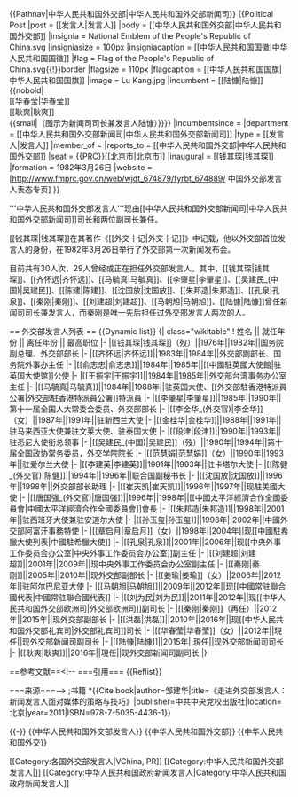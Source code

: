 {{Pathnav|中华人民共和国外交部|中华人民共和国外交部新闻司}}
{{Political Post
|post = [[发言人|发言人]]
|body = [[中华人民共和国外交部|中华人民共和国外交部]]
|insignia = National Emblem of the People's Republic of China.svg
|insigniasize = 100px
|insigniacaption = [[中华人民共和国国徽|中华人民共和国国徽]]
|flag            = Flag of the People's Republic of China.svg{{!}}border
|flagsize        = 110px
|flagcaption     = [[中华人民共和国国旗|中华人民共和国国旗]]
|image = Lu Kang.jpg
|incumbent = [[陆慷|陆慷]]{{nobold|<br>[[华春莹|华春莹]]<br>[[耿爽|耿爽]]<br />{{small|（图示为新闻司司长兼发言人陆慷）}}}}
|incumbentsince = 
|department      = [[中华人民共和国外交部新闻司|中华人民共和国外交部新闻司]]
|type = [[发言人|发言人]]
|member_of = 
|reports_to = [[中华人民共和国外交部|中华人民共和国外交部]]
|seat             = {{PRC}}[[北京市|北京市]]
|inaugural = [[钱其琛|钱其琛]]
|formation = 1982年3月26日
|website = [http://www.fmprc.gov.cn/web/wjdt_674879/fyrbt_674889/ 中国外交部发言人表态专页]
}}

'''中华人民共和国外交部发言人'''现由[[中华人民共和国外交部新闻司|中华人民共和国外交部新闻司]]司长和两位副司长兼任。

[[钱其琛|钱其琛]]在其著作《[[外交十记|外交十记]]》中记载，他以外交部首位发言人的身份，在1982年3月26日举行了外交部第一次新闻发布会。

目前共有30人次，29人曾经或正在担任外交部发言人。其中，[[钱其琛|钱其琛]]、[[齐怀远|齐怀远]]、[[马毓真|马毓真]]、[[李肇星|李肇星]]、[[吴建民_(中国)|吴建民]]、[[陈建|陈建]]、[[沈国放|沈国放]]、[[朱邦造|朱邦造]]、[[孔泉|孔泉]]、[[秦刚|秦刚]]、[[刘建超|刘建超]]、[[马朝旭|马朝旭]]、[[陆慷|陆慷]]曾任新闻司司长兼发言人，而秦刚是唯一先后担任过外交部发言人两次的人。

== 外交部发言人列表 ==
{{Dynamic list}}
{| class="wikitable"
! 姓名 || 就任年份 || 离任年份 || 最高职位
|-
|[[钱其琛|钱其琛]]（歿）||1976年||1982年||国务院副总理、外交部部长
|-
|[[齐怀远|齐怀远]]||1983年||1984年||外交部副部长、国务院外事办主任
|-
|[[俞志忠|俞志忠]]||1984年||1985年||[[中國駐英國大使館|驻英国大使馆]]公使
|-
|[[王振宇|王振宇]]||1984年||1985年||外交部台湾事务办公室主任
|-
|[[马毓真|马毓真]]||1984年||1988年||驻英国大使、[[外交部駐香港特派員公署|外交部駐香港特派員公署]]特派員
|-
|[[李肇星|李肇星]]||1985年||1990年||第十一届全国人大常委会委员、外交部部长
|-
|[[李金华_(外交官)|李金华]]（女）||1987年||1991年||驻新西兰大使
|-
|[[金桂华|金桂华]]||1988年||1991年||驻马来西亚大使兼驻文莱大使、驻泰国大使
|-
|[[段津|段津]]||1990年||1993年||驻悉尼大使衔总领事
|-
|[[吴建民_(中国)|吴建民]]（歿）||1990年||1994年||第十届全国政协常务委员，外交学院院长
|-
|[[范慧娟|范慧娟]]（女）||1990年||1993年||驻爱尔兰大使
|-
|[[李建英|李建英]]||1991年||1993年||驻卡塔尔大使
|-
|[[陈健_(外交官)|陈健]]||1994年||1996年||联合国副秘书长
|-
|[[沈国放|沈国放]]||1996年||1998年||外交部部长助理
|-
|[[崔天凯|崔天凯]]||1996年||1997年||现駐美國大使
|-
|[[唐国强_(外交官)|唐国强]]||1996年||1998年||[[中國太平洋經濟合作全國委員會|中國太平洋經濟合作全國委員會]]會長
|-
|[[朱邦造|朱邦造]]||1998年||2001年||驻西班牙大使兼驻安道尔大使
|-
|[[孙玉玺|孙玉玺]]||1998年||2002年||中國外交部阿富汗事務特使
|-
|[[章启月|章启月]]（女）||1998年||2004年||现[[中國駐希臘大使列表|中國駐希臘大使]]
|-
|[[孔泉|孔泉]]||2001年||2006年||现[[中央外事工作委员会办公室|中央外事工作委员会办公室]]副主任
|-
|[[刘建超|刘建超]]||2001年||2009年||现中央外事工作委员会办公室副主任
|-
|[[秦刚|秦刚]]||2005年||2010年||现外交部副部长
|-
|[[姜瑜|姜瑜]]（女）||2006年||2012年||驻阿尔巴尼亚大使
|-
|[[马朝旭|马朝旭]]||2009年||2012年||现[[中國常驻聯合國代表|中國常驻聯合國代表]]
|-
|[[刘为民|刘为民]]||2011年||2012年||现[[中华人民共和国外交部欧洲司|外交部欧洲司]]副司长
|-
|[[秦刚|秦刚]]（再任）||2012年||2015年||现外交部副部长
|-
|[[洪磊|洪磊]]||2010年||2016年||现[[中华人民共和国外交部礼宾司|外交部礼宾司]]司长
|-
|[[华春莹|华春莹]]（女）||2012年||現任||现外交部新闻司副司长
|-
|[[陆慷|陆慷]]||2015年||現任||现外交部新闻司司长
|-
|[[耿爽|耿爽]]||2016年||現任||现外交部新闻司副司长
|}

==参考文献==<!--
===引用===
{{Reflist}}

===来源===-->
;书籍
*{{Cite book|author=邹建华|title=《走进外交部发言人：新闻发言人面对媒体的策略与技巧》|publisher=中共中央党校出版社|location=北京|year=2011|ISBN=978-7-5035-4436-1}}

{{-}}
{{中华人民共和国外交部发言人}}
{{中华人民共和国外交部}}
{{中华人民共和国外交}}

[[Category:各国外交部发言人|VChina, PR]]
[[Category:中华人民共和国外交部发言人|]]
[[Category:中华人民共和国政府新闻发言人|Category:中华人民共和国政府新闻发言人]]